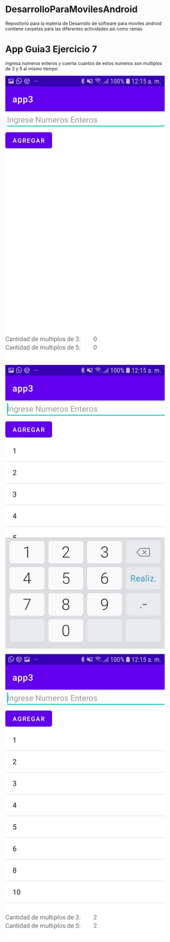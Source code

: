 # DesarrolloParaMovilesAndroid
Repositorio para la materia de Desarrollo de software para moviles android 
contiene carpetas para las diferentes actividades asi como ramas 

# App Guia3 Ejercicio 7
ingresa numeros enteros y cuenta cuantos de estos numeros son multiplos de 3 y 5 al mismo tiempo

![alt tag](https://github.com/carls06/DesarrolloParaMovilesAndroid/blob/main/appguia3/app/src/main/res/drawable/1.jpg)

![alt tag](https://github.com/carls06/DesarrolloParaMovilesAndroid/blob/main/appguia3/app/src/main/res/drawable/2.jpg)

![alt tag](https://github.com/carls06/DesarrolloParaMovilesAndroid/blob/main/appguia3/app/src/main/res/drawable/3.jpg)
